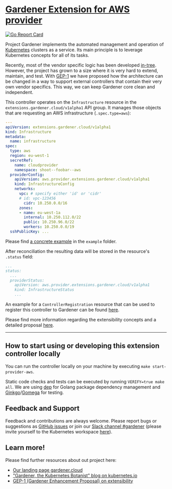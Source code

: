 # [Gardener Extension for AWS provider](https://gardener.cloud)

[![Go Report Card](https://goreportcard.com/badge/github.com/gardener/gardener-extensions/controllers/provider-aws)](https://goreportcard.com/report/github.com/gardener/gardener-extensions/controllers/provider-aws)

Project Gardener implements the automated management and operation of [Kubernetes](https://kubernetes.io/) clusters as a service. Its main principle is to leverage Kubernetes concepts for all of its tasks.

Recently, most of the vendor specific logic has been developed [in-tree](https://github.com/gardener/gardener). However, the project has grown to a size where it is very hard to extend, maintain, and test. With [GEP-1](https://github.com/gardener/gardener/blob/master/docs/proposals/01-extensibility.md) we have proposed how the architecture can be changed in a way to support external controllers that contain their very own vendor specifics. This way, we can keep Gardener core clean and independent.

This controller operates on the `Infrastructure` resource in the `extensions.gardener.cloud/v1alpha1` API group. It manages those objects that are requesting an AWS infrastructure (`.spec.type=aws`):

```yaml
---
apiVersion: extensions.gardener.cloud/v1alpha1
kind: Infrastructure
metadata:
  name: infrastructure
spec:
  type: aws
  region: eu-west-1
  secretRef:
    name: cloudprovider
    namespace: shoot--foobar--aws
  providerConfig:
    apiVersion: aws.provider.extensions.gardener.cloud/v1alpha1
    kind: InfrastructureConfig
    networks:
      vpc: # specify either 'id' or 'cidr'
      # id: vpc-123456
        cidr: 10.250.0.0/16
      zones:
      - name: eu-west-1a
        internal: 10.250.112.0/22
        public: 10.250.96.0/22
        workers: 10.250.0.0/19
  sshPublicKey: ...

```

Please find [a concrete example](example/infrastructure.yaml) in the `example` folder.

After reconciliation the resulting data will be stored in the resource's `.status` field:

```yaml
...
status:
  ...
  providerStatus:
    apiVersion: aws.provider.extensions.gardener.cloud/v1alpha1
    kind: InfrastructureStatus
    ...
```

An example for a `ControllerRegistration` resource that can be used to register this controller to Gardener can be found [here](example/controller-registration.yaml).

Please find more information regarding the extensibility concepts and a detailed proposal [here](https://github.com/gardener/gardener/blob/master/docs/proposals/01-extensibility.md).

----

## How to start using or developing this extension controller locally

You can run the controller locally on your machine by executing `make start-provider-aws`.

Static code checks and tests can be executed by running `VERIFY=true make all`. We are using [dep](https://github.com/golang/dep) for Golang package dependency management and [Ginkgo](https://github.com/onsi/ginkgo)/[Gomega](https://github.com/onsi/gomega) for testing.

## Feedback and Support

Feedback and contributions are always welcome. Please report bugs or suggestions as [GitHub issues](https://github.com/gardener/gardener-extensions/issues) or join our [Slack channel #gardener](https://kubernetes.slack.com/messages/gardener) (please invite yourself to the Kubernetes workspace [here](http://slack.k8s.io)).

## Learn more!

Please find further resources about out project here:

* [Our landing page gardener.cloud](https://gardener.cloud/)
* ["Gardener, the Kubernetes Botanist" blog on kubernetes.io](https://kubernetes.io/blog/2018/05/17/gardener/)
* [GEP-1 (Gardener Enhancement Proposal) on extensibility](https://github.com/gardener/gardener/blob/master/docs/proposals/01-extensibility.md)
